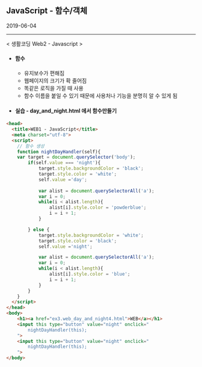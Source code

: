 ## JavaScript - 함수/객체



2019-06-04

------

< 생활코딩 Web2 - Javascript >



* #### 함수 

  * 유지보수가 편해짐
  * 웹페이지의 크기가 확 줄어짐
  * 똑같은 로직을 가질 때 사용
  * 함수 이름을 붙일 수 있기 때문에 사용처나 기능을 분명히 알 수 있게 됨



* #### 실습 - day_and_night.html 에서 함수만들기

```html
<head>
  <title>WEB1 - JavaScript</title>
  <meta charset="utf-8">
  <script>
    // 함수 생성
    function nightDayHandler(self){
    var target = document.querySelector('body');
        if(self.value === 'night'){
            target.style.backgroundColor = 'black';
            target.style.color = 'white';
            self.value ='day';
 
            var alist = document.querySelectorAll('a');
            var i = 0;
            while(i < alist.length){
                alist[i].style.color = 'powderblue';
                i = i + 1;
            }

        } else {
            target.style.backgroundColor = 'white';
            target.style.color = 'black';
            self.value ='night';

            var alist = document.querySelectorAll('a');
            var i = 0;
            while(i < alist.length){
                alist[i].style.color = 'blue';
                i = i + 1;
            }
        }
    } 
  </script>
</head>
<body>
    <h1><a href="ex3.web_day_and_night4.html">WEB</a></h1>
    <input this type="button" value="night" onclick="
        nightDayHandler(this);
    ">
    <input this type="button" value="night" onclick="
        nightDayHandler(this);
    ">
</body>
```

